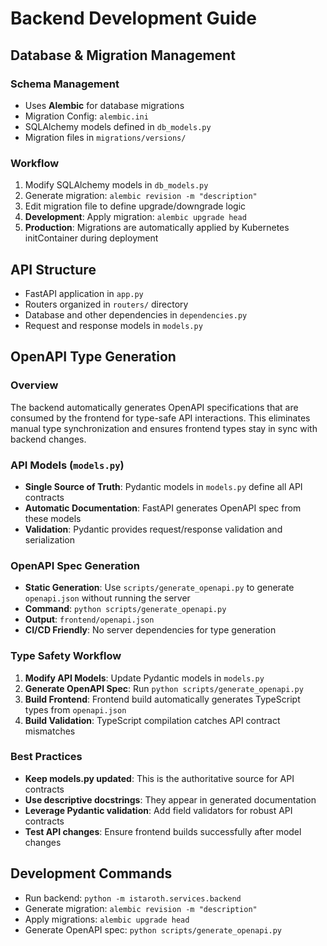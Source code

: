 # Backend Development Guide

## Database & Migration Management

### Schema Management
- Uses **Alembic** for database migrations
- Migration Config: `alembic.ini`
- SQLAlchemy models defined in `db_models.py`
- Migration files in `migrations/versions/`

### Workflow
1. Modify SQLAlchemy models in `db_models.py`
2. Generate migration: `alembic revision -m "description"`
3. Edit migration file to define upgrade/downgrade logic
4. **Development**: Apply migration: `alembic upgrade head`
5. **Production**: Migrations are automatically applied by Kubernetes initContainer during deployment

## API Structure
- FastAPI application in `app.py`
- Routers organized in `routers/` directory
- Database and other dependencies in `dependencies.py`
- Request and response models in `models.py`

## OpenAPI Type Generation

### Overview
The backend automatically generates OpenAPI specifications that are consumed by the frontend for type-safe API interactions. This eliminates manual type synchronization and ensures frontend types stay in sync with backend changes.

### API Models (`models.py`)
- **Single Source of Truth**: Pydantic models in `models.py` define all API contracts
- **Automatic Documentation**: FastAPI generates OpenAPI spec from these models
- **Validation**: Pydantic provides request/response validation and serialization

### OpenAPI Spec Generation
- **Static Generation**: Use `scripts/generate_openapi.py` to generate `openapi.json` without running the server
- **Command**: `python scripts/generate_openapi.py`
- **Output**: `frontend/openapi.json`
- **CI/CD Friendly**: No server dependencies for type generation

### Type Safety Workflow
1. **Modify API Models**: Update Pydantic models in `models.py`
2. **Generate OpenAPI Spec**: Run `python scripts/generate_openapi.py`
3. **Build Frontend**: Frontend build automatically generates TypeScript types from `openapi.json`
4. **Build Validation**: TypeScript compilation catches API contract mismatches

### Best Practices
- **Keep models.py updated**: This is the authoritative source for API contracts
- **Use descriptive docstrings**: They appear in generated documentation
- **Leverage Pydantic validation**: Add field validators for robust API contracts
- **Test API changes**: Ensure frontend builds successfully after model changes

## Development Commands
- Run backend: `python -m istaroth.services.backend`
- Generate migration: `alembic revision -m "description"`
- Apply migrations: `alembic upgrade head`
- Generate OpenAPI spec: `python scripts/generate_openapi.py`
